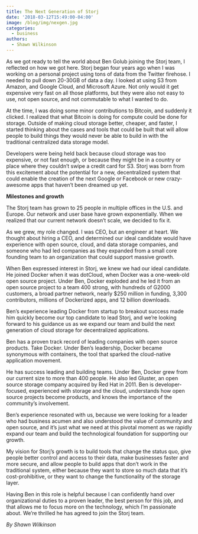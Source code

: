 ```yaml
---
title: The Next Generation of Storj
date: '2018-03-12T15:49:00-04:00'
image: /blog/img/nexgen.jpg
categories:
  - business
authors:
  - Shawn Wilkinson
---
```

As we got ready to tell the world about Ben Golub joining the Storj team, I reflected on how we got here. Storj began four years ago when I was working on a personal project using tons of data from the Twitter firehose. I needed to pull down 20-30GB of data a day. I looked at using S3 from Amazon, and Google Cloud, and Microsoft Azure. Not only would it get expensive very fast on all those platforms, but they were also not easy to use, not open source, and not commutable to what I wanted to do. 

<!--more-->

At the time, I was doing some minor contributions to Bitcoin, and suddenly it clicked. I realized that what Bitcoin is doing for compute could be done for storage. Outside of making cloud storage better, cheaper, and faster, I started thinking about the cases and tools that could be built that will allow people to build things they would never be able to build in with the traditional centralized data storage model. 

Developers were being held back because cloud storage was too expensive, or not fast enough, or because they might be in a country or place where they couldn’t swipe a credit card for S3. Storj was born from this excitement about the potential for a new, decentralized system that could enable the creation of the next Google or Facebook or new crazy-awesome apps that haven’t been dreamed up yet. 

**Milestones and growth**

The Storj team has grown to 25 people in multiple offices in the U.S. and Europe. Our network and user base have grown exponentially. When we realized that our current network doesn’t scale, we decided to fix it. 

As we grew, my role changed. I was CEO, but an engineer at heart. We thought about hiring a CEO, and determined our ideal candidate would have experience with open source, cloud, and data storage companies, and someone who had led companies as they expanded from a small core founding team to an organization that could support massive growth. 

When Ben expressed interest in Storj, we knew we had our ideal candidate. He joined Docker when it was dotCloud, when Docker was a one-week-old open source project. Under Ben, Docker exploded and he led it from an open source project to a team 400 strong, with hundreds of G2000 customers, a broad partner network, nearly $250 million in funding, 3,300 contributors, millions of Dockerized apps, and 12 billion downloads. 

Ben’s experience leading Docker from startup to breakout success made him quickly become our top candidate to lead Storj, and we’re looking forward to his guidance us as we expand our team and build the next generation of cloud storage for decentralized applications. 



Ben has a proven track record of leading companies with open source products. Take Docker. Under Ben’s leadership, Docker became synonymous with containers, the tool that sparked the cloud-native application movement.

He has success leading and building teams. Under Ben, Docker grew from our current size to more than 400 people. He also led Gluster, an open source storage company acquired by Red Hat in 2011. Ben is developer-focused, experienced with storage and the cloud, understands how open source projects become products, and knows the importance of the community’s involvement. 

Ben’s experience resonated with us, because we were looking for a leader who had business acumen and also understood the value of community and open source, and it’s just what we need at this pivotal moment as we rapidly expand our team and build the technological foundation for supporting our growth. 

My vision for Storj’s growth is to build tools that change the status quo, give people better control and access to their data, make businesses faster and more secure, and allow people to build apps that don’t work in the traditional system, either because they want to store so much data that it’s cost-prohibitive, or they want to change the functionality of the storage layer. 

Having Ben in this role is helpful because I can confidently hand over organizational duties to a proven leader, the best person for this job, and that allows me to focus more on the technology, which I’m passionate about. We’re thrilled he has agreed to join the Storj team. 

_By Shawn Wilkinson_
